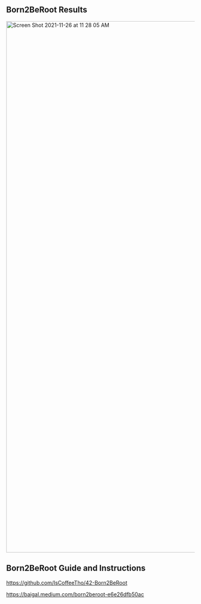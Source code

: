 ## Born2BeRoot Results
<img width="1419" alt="Screen Shot 2021-11-26 at 11 28 05 AM" src="https://user-images.githubusercontent.com/58959408/143511781-b4c05545-2db8-4fda-8b8f-2f160f376069.png">

## Born2BeRoot Guide and Instructions
https://github.com/IsCoffeeTho/42-Born2BeRoot

https://baigal.medium.com/born2beroot-e6e26dfb50ac
